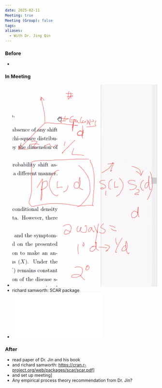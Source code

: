 ```yaml
---
date: 2025-02-11
Meeting: true
Meeting (Group): false
tags: 
aliases:
  - With Dr. Jing Qin
---
```


### Before
- 

### In Meeting
- ![](Pasted%20image%2020250211211440.png)
- richard samworth: SCAR package
- ![](Selective%20Review%20of%20Biased%20Sampling%20Problems%20with%20Applications%20in%20Modern%20Statistics.pdf)

### After
- read paper of Dr. Jin and his book
- and richard samworth: https://cran.r-project.org/web/packages/scar/scar.pdf]
- and set up meeting]
- Any empirical process theory recommendation from Dr. Jin?